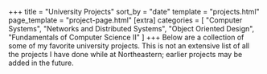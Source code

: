 +++
title = "University Projects"
sort_by = "date"
template = "projects.html"
page_template = "project-page.html"
[extra]
categories = [ "Computer Systems", "Networks and Distributed Systems", "Object Oriented Design", "Fundamentals of Computer Science II" ]
+++
Below are a collection of some of my favorite university projects. This is not an extensive list of all the projects I have done while at Northeastern; earlier projects may be added in the future.